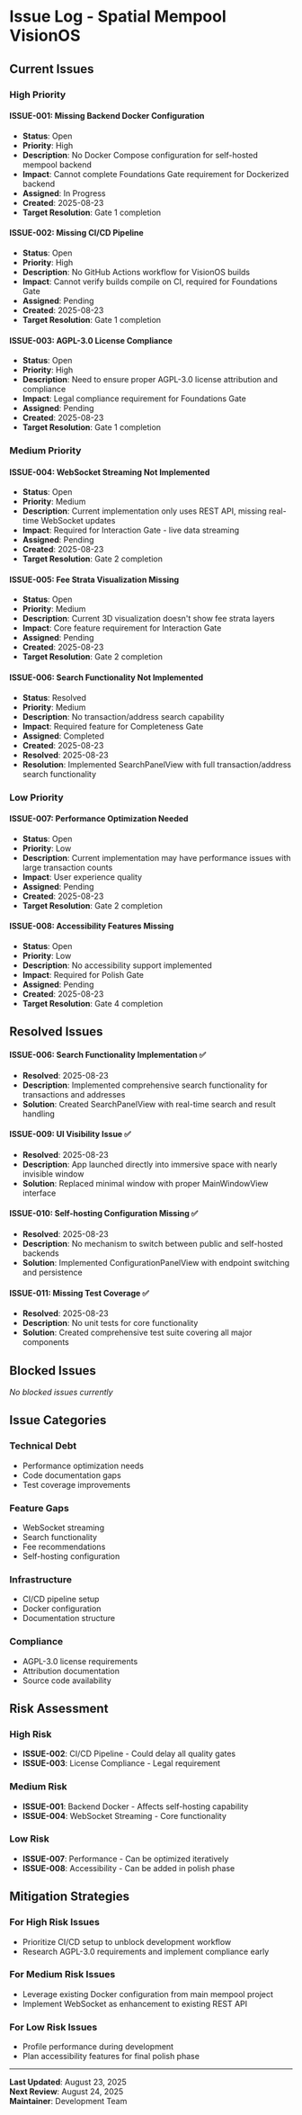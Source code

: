 # Issue Log - Spatial Mempool VisionOS

## Current Issues

### High Priority

#### ISSUE-001: Missing Backend Docker Configuration
- **Status**: Open
- **Priority**: High
- **Description**: No Docker Compose configuration for self-hosted mempool backend
- **Impact**: Cannot complete Foundations Gate requirement for Dockerized backend
- **Assigned**: In Progress
- **Created**: 2025-08-23
- **Target Resolution**: Gate 1 completion

#### ISSUE-002: Missing CI/CD Pipeline
- **Status**: Open
- **Priority**: High
- **Description**: No GitHub Actions workflow for VisionOS builds
- **Impact**: Cannot verify builds compile on CI, required for Foundations Gate
- **Assigned**: Pending
- **Created**: 2025-08-23
- **Target Resolution**: Gate 1 completion

#### ISSUE-003: AGPL-3.0 License Compliance
- **Status**: Open
- **Priority**: High
- **Description**: Need to ensure proper AGPL-3.0 license attribution and compliance
- **Impact**: Legal compliance requirement for Foundations Gate
- **Assigned**: Pending
- **Created**: 2025-08-23
- **Target Resolution**: Gate 1 completion

### Medium Priority

#### ISSUE-004: WebSocket Streaming Not Implemented
- **Status**: Open
- **Priority**: Medium
- **Description**: Current implementation only uses REST API, missing real-time WebSocket updates
- **Impact**: Required for Interaction Gate - live data streaming
- **Assigned**: Pending
- **Created**: 2025-08-23
- **Target Resolution**: Gate 2 completion

#### ISSUE-005: Fee Strata Visualization Missing
- **Status**: Open
- **Priority**: Medium
- **Description**: Current 3D visualization doesn't show fee strata layers
- **Impact**: Core feature requirement for Interaction Gate
- **Assigned**: Pending
- **Created**: 2025-08-23
- **Target Resolution**: Gate 2 completion

#### ISSUE-006: Search Functionality Not Implemented
- **Status**: Resolved
- **Priority**: Medium
- **Description**: No transaction/address search capability
- **Impact**: Required feature for Completeness Gate
- **Assigned**: Completed
- **Created**: 2025-08-23
- **Resolved**: 2025-08-23
- **Resolution**: Implemented SearchPanelView with full transaction/address search functionality

### Low Priority

#### ISSUE-007: Performance Optimization Needed
- **Status**: Open
- **Priority**: Low
- **Description**: Current implementation may have performance issues with large transaction counts
- **Impact**: User experience quality
- **Assigned**: Pending
- **Created**: 2025-08-23
- **Target Resolution**: Gate 2 completion

#### ISSUE-008: Accessibility Features Missing
- **Status**: Open
- **Priority**: Low
- **Description**: No accessibility support implemented
- **Impact**: Required for Polish Gate
- **Assigned**: Pending
- **Created**: 2025-08-23
- **Target Resolution**: Gate 4 completion

## Resolved Issues

#### ISSUE-006: Search Functionality Implementation ✅
- **Resolved**: 2025-08-23
- **Description**: Implemented comprehensive search functionality for transactions and addresses
- **Solution**: Created SearchPanelView with real-time search and result handling

#### ISSUE-009: UI Visibility Issue ✅
- **Resolved**: 2025-08-23
- **Description**: App launched directly into immersive space with nearly invisible window
- **Solution**: Replaced minimal window with proper MainWindowView interface

#### ISSUE-010: Self-hosting Configuration Missing ✅
- **Resolved**: 2025-08-23
- **Description**: No mechanism to switch between public and self-hosted backends
- **Solution**: Implemented ConfigurationPanelView with endpoint switching and persistence

#### ISSUE-011: Missing Test Coverage ✅
- **Resolved**: 2025-08-23
- **Description**: No unit tests for core functionality
- **Solution**: Created comprehensive test suite covering all major components

## Blocked Issues

*No blocked issues currently*

## Issue Categories

### Technical Debt
- Performance optimization needs
- Code documentation gaps
- Test coverage improvements

### Feature Gaps
- WebSocket streaming
- Search functionality
- Fee recommendations
- Self-hosting configuration

### Infrastructure
- CI/CD pipeline setup
- Docker configuration
- Documentation structure

### Compliance
- AGPL-3.0 license requirements
- Attribution documentation
- Source code availability

## Risk Assessment

### High Risk
- **ISSUE-002**: CI/CD Pipeline - Could delay all quality gates
- **ISSUE-003**: License Compliance - Legal requirement

### Medium Risk
- **ISSUE-001**: Backend Docker - Affects self-hosting capability
- **ISSUE-004**: WebSocket Streaming - Core functionality

### Low Risk
- **ISSUE-007**: Performance - Can be optimized iteratively
- **ISSUE-008**: Accessibility - Can be added in polish phase

## Mitigation Strategies

### For High Risk Issues
- Prioritize CI/CD setup to unblock development workflow
- Research AGPL-3.0 requirements and implement compliance early

### For Medium Risk Issues
- Leverage existing Docker configuration from main mempool project
- Implement WebSocket as enhancement to existing REST API

### For Low Risk Issues
- Profile performance during development
- Plan accessibility features for final polish phase

---

**Last Updated**: August 23, 2025  
**Next Review**: August 24, 2025  
**Maintainer**: Development Team
